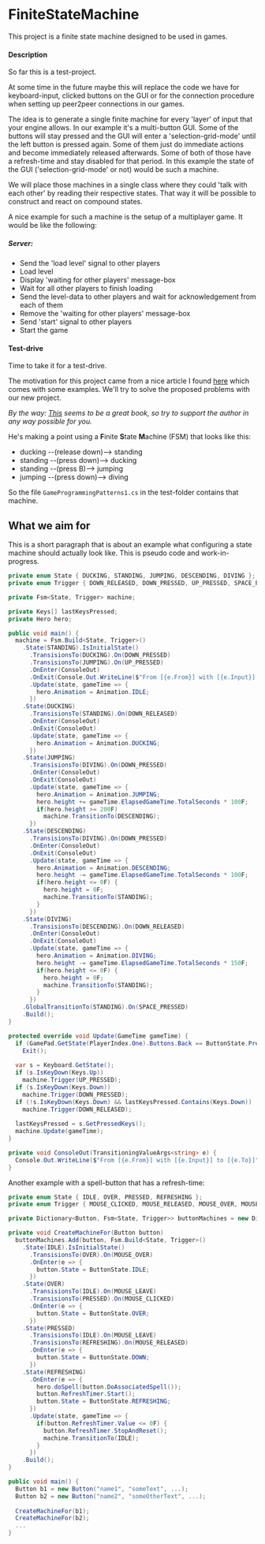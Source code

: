 # FiniteStateMachine

This project is a finite state machine designed to be used in games.

#### Description

So far this is a test-project.

At some time in the future maybe this will replace the code we have for keyboard-input, clicked buttons on the GUI or for the connection procedure when setting up peer2peer connections in our games.

The idea is to generate a single finite machine for every 'layer' of input that your engine allows. In our example it's a multi-button GUI. Some of the buttons will stay pressed and the GUI will enter a 'selection-grid-mode' until the left button is pressed again. Some of them just do immediate actions and become immediately released afterwards. Some of both of those have a refresh-time and stay disabled for that period.
In this example the state of the GUI ('selection-grid-mode' or not) would be such a machine.

We will place those machines in a single class where they could 'talk with each other' by reading their respective states. That way it will be possible to construct and react on compound states.

A nice example for such a machine is the setup of a multiplayer game. It would be like the following:

##### Server:

* Send the 'load level' signal to other players
* Load level
* Display 'waiting for other players' message-box
* Wait for all other players to finish loading
* Send the level-data to other players and wait for acknowledgement from each of them
* Remove the 'waiting for other players' message-box
* Send 'start' signal to other players
* Start the game



#### Test-drive

Time to take it for a test-drive.

The motivation for this project came from a nice article I found [here](http://gameprogrammingpatterns.com/state.html) which comes with some examples. We'll try to solve the proposed problems with our new project.

*By the way: [This](http://gameprogrammingpatterns.com/) seems to be a great book, so try to support the author in any way possible for you.*

He's making a point using a **F**inite **S**tate **M**achine (FSM) that looks like this:

* ducking --(release down)--> standing
* standing --(press down)--> ducking
* standing --(press B)--> jumping
* jumping --(press down)--> diving

So the file ```GameProgrammingPatterns1.cs``` in the test-folder contains that machine.

## What we aim for

This is a short paragraph that is about an example what configuring a state machine should actually look like. This is pseudo code and work-in-progress.

```c#
private enum State { DUCKING, STANDING, JUMPING, DESCENDING, DIVING };
private enum Trigger { DOWN_RELEASED, DOWN_PRESSED, UP_PRESSED, SPACE_PRESSED };

private Fsm<State, Trigger> machine;

private Keys[] lastKeysPressed;
private Hero hero;

public void main() {
  machine = Fsm.Build<State, Trigger>()
    .State(STANDING).IsInitialState()
      .TransisionsTo(DUCKING).On(DOWN_PRESSED)
      .TransisionsTo(JUMPING).On(UP_PRESSED)
      .OnEnter(ConsoleOut)
      .OnExit(Console.Out.WriteLine($"From [{e.From}] with [{e.Input}] to [{e.To}]"))
      .Update(state, gameTime => {
        hero.Animation = Animation.IDLE;
      })
    .State(DUCKING)
      .TransisionsTo(STANDING).On(DOWN_RELEASED)
      .OnEnter(ConsoleOut)
      .OnExit(ConsoleOut)
      .Update(state, gameTime => {
        hero.Animation = Animation.DUCKING;
      })
    .State(JUMPING)
      .TransisionsTo(DIVING).On(DOWN_PRESSED)
      .OnEnter(ConsoleOut)
      .OnExit(ConsoleOut)
      .Update(state, gameTime => {
        hero.Animation = Animation.JUMPING;
        hero.height += gameTime.ElapsedGameTime.TotalSeconds * 100F;
        if(hero.height >= 200F)
          machine.TransitionTo(DESCENDING);
      })
    .State(DESCENDING)
      .TransisionsTo(DIVING).On(DOWN_PRESSED)
      .OnEnter(ConsoleOut)
      .OnExit(ConsoleOut)
      .Update(state, gameTime => {
        hero.Animation = Animation.DESCENDING;
        hero.height -= gameTime.ElapsedGameTime.TotalSeconds * 100F;
        if(hero.height <= 0F) {
          hero.height = 0F;
          machine.TransitionTo(STANDING);
        }
      })
    .State(DIVING)
      .TransisionsTo(DESCENDING).On(DOWN_RELEASED)
      .OnEnter(ConsoleOut)
      .OnExit(ConsoleOut)
      .Update(state, gameTime => {
        hero.Animation = Animation.DIVING;
        hero.height -= gameTime.ElapsedGameTime.TotalSeconds * 150F;
        if(hero.height <= 0F) {
          hero.height = 0F;
          machine.TransitionTo(STANDING);
        }
      })
    .GlobalTransitionTo(STANDING).On(SPACE_PRESSED)
    .Build();
}

protected override void Update(GameTime gameTime) {
  if (GamePad.GetState(PlayerIndex.One).Buttons.Back == ButtonState.Pressed || Keyboard.GetState().IsKeyDown(Keys.Escape))
    Exit();
  
  var s = Keyboard.GetState();
  if (s.IsKeyDown(Keys.Up))
    machine.Trigger(UP_PRESSED);
  if (s.IsKeyDown(Keys.Down))
    machine.Trigger(DOWN_PRESSED);
  if (!s.IsKeyDown(Keys.Down) && lastKeysPressed.Contains(Keys.Down))
    machine.Trigger(DOWN_RELEASED);
  
  lastKeysPressed = s.GetPressedKeys();
  machine.Update(gameTime);
}

private void ConsoleOut(TransitioningValueArgs<string> e) {
  Console.Out.WriteLine($"From [{e.From}] with [{e.Input}] to [{e.To}]");
}
```

Another example with a spell-button that has a refresh-time:

```c#
private enum State { IDLE, OVER, PRESSED, REFRESHING };
private enum Trigger { MOUSE_CLICKED, MOUSE_RELEASED, MOUSE_OVER, MOUSE_LEAVE };

private Dictionary<Button, Fsm<State, Trigger>> buttonMachines = new Dictionary<Button, Fsm<State, Trigger>>();

private void CreateMachineFor(Button button)
  buttonMachines.Add(button, Fsm.Build<State, Trigger>()
    .State(IDLE).IsInitialState()
      .TransisionsTo(OVER).On(MOUSE_OVER)
      .OnEnter(e => {
        button.State = ButtonState.IDLE;
      })
    .State(OVER)
      .TransisionsTo(IDLE).On(MOUSE_LEAVE)
      .TransisionsTo(PRESSED).On(MOUSE_CLICKED)
      .OnEnter(e => {
        button.State = ButtonState.OVER;
      })
    .State(PRESSED)
      .TransisionsTo(IDLE).On(MOUSE_LEAVE)
      .TransisionsTo(REFRESHING).On(MOUSE_RELEASED)
      .OnEnter(e => {
        button.State = ButtonState.DOWN;
      })
    .State(REFRESHING)
      .OnEnter(e => {
        hero.doSpell(button.DoAssociatedSpell());
        button.RefreshTimer.Start();
        button.State = ButtonState.REFRESHING;
      })
      .Update(state, gameTime => {
        if(button.RefreshTimer.Value <= 0F) {
          button.RefreshTimer.StopAndReset();
          machine.TransitionTo(IDLE);
        }
      })
    .Build();
}

public void main() {
  Button b1 = new Button("name1", "someText", ...);
  Button b2 = new Button("name2", "someOtherText", ...);
  
  CreateMachineFor(b1);
  CreateMachineFor(b2);
  ...
}
```

